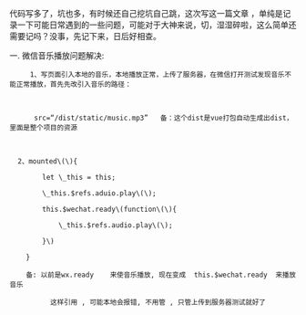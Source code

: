 代码写多了，坑也多，有时候还自己挖坑自己跳，这次写这一篇文章 ，单纯是记录一下可能日常遇到的一些问题，可能对于大神来说，切，湿湿碎啦，这么简单还需要记吗？没事，先记下来，日后好相查。

  一. 微信音乐播放问题解决:      



         1、写页面引入本地的音乐，本地播放正常，上传了服务器，在微信打开测试发现音乐不能正常播放，首先先改引入音乐的路径：



          src=“/dist/static/music.mp3”   备：这个dist是vue打包自动生成出dist，里面是整个项目的资源



      2、mounted\(\){

			let \_this = this;

			\_this.$refs.aduio.play\(\);

			this.$wechat.ready\(function\(\){

				\_this.$refs.audio.play\(\);

			}\)

		}

        备: 以前是wx.ready    来使音乐播放, 现在变成  this.$wechat.ready  来播放音乐   

              这样引用 , 可能本地会报错, 不用管 , 只管上传到服务器测试就好了



